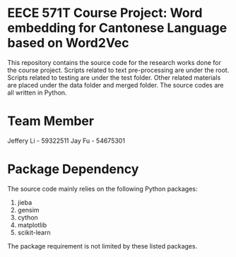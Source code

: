# EECE 571T Course Project: Word embedding for Cantonese Language based on Word2Vec

This repository contains the source code for the research works done for the course project. Scripts related to text pre-processing are under the root. Scripts related to testing are under the test folder. Other related materials are placed under the data folder and merged folder.
The source codes are all written in Python.
# Team Member
Jeffery Li - 59322511
Jay Fu - 54675301

# Package Dependency
The source code mainly relies on the following Python packages:
1. jieba
2. gensim
3. cython
4. matplotlib
5. scikit-learn

The package requirement is not limited by these listed packages.



